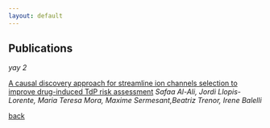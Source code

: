 ```yaml
---
layout: default
---
```


## Publications

_yay 2_

[A causal discovery approach for streamline ion channels selection to improve drug-induced TdP risk assessment](https://www.researchgate.net/publication/371081692_A_causal_discovery_approach_for_streamline_ion_channels_selection_to_improve_drug-induced_TdP_risk_assessment)
*Safaa Al-Ali, Jordi Llopis-Lorente, Maria Teresa Mora, Maxime Sermesant,Beatriz Trenor, Irene Balelli*

[back](./)
